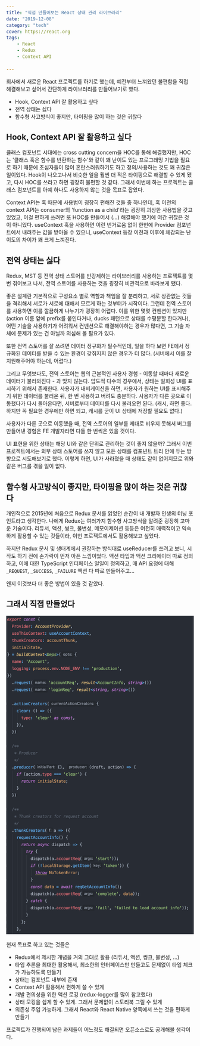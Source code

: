 ```yaml
---
title: "직접 만들어보는 React 상태 관리 라이브러리"
date: "2019-12-08"
category: "tech"
cover: https://react.org
tags:
    - React
    - Redux
    - Context API

---
```


회사에서 새로운 React 프로젝트를 하기로 했는데, 예전부터 느껴왔던 불편함을 직접 해결해보고 싶어서 간단하게 라이브러리를 만들어보기로 했다.

- Hook, Context API 잘 활용하고 싶다
- 전역 상태는 싫다
- 함수형 사고방식이 좋지만, 타이핑을 많이 하는 것은 귀찮다

## Hook, Context API 잘 활용하고 싶다

클래스 컴포넌트 시대에는 cross cutting concern을 HOC를 통해 해결했지만, HOC는 '클래스 혹은 함수를 반환하는 함수'와 같이 꽤 난이도 있는 프로그래밍 기법을 필요로 하기 때문에 초심자들이 많이 혼란스러워하기도 하고 정의/사용하는 것도 꽤 귀찮은 일이었다. Hook이 나오고나서 비슷한 일을 훨씬 더 적은 타이핑으로 해결할 수 있게 됐고, 다시 HOC를 쓰라고 하면 굉장히 불편할 것 같다. 그래서 이번에 하는 프로젝트는 클래스 컴포넌트를 아예 하나도 사용하지 않는 것을 목표로 잡았다.

Context API는 훅 때문에 사용법이 굉장히 편해진 것들 중 하나인데, 훅 이전의 context API는 consumer의 'function as a child'라는 굉장히 괴상한 사용법을 갖고 있었고, 이걸 편하게 쓰려면 또 HOC를 만들어서 (...) 해결해야 했기에 여간 귀찮은 것이 아니었다. useContext 훅을 사용하면 이런 번거로움 없이 한번에 Provider 컴포넌트에서 내려주는 값을 받아올 수 있으니, useContext 등장 이전과 이후에 체감되는 난이도의 차이가 꽤 크게 느껴진다.

## 전역 상태는 싫다

Redux, MST 등 전역 상태 스토어를 반강제하는 라이브러리를 사용하는 프로젝트를 몇 번 겪어보고 나서, 전역 스토어를 사용하는 것을 굉장히 비관적으로 바라보게 됐다.

좋은 설계란 기본적으로 구성요소 별로 역할과 책임을 잘 분리하고, 서로 상관없는 것들을 격리해서 서로가 서로에 대해서 모르게 하는 것부터가 시작이다. 그런데 전역 스토어를 사용하면 이를 깔끔하게 나누기가 굉장히 어렵다. 이를 위한 몇몇 컨벤션이 있지만 (action 이름 앞에 prefix를 붙인다거나, ducks 패턴으로 상태를 수평분할 한다거나), 어떤 기술을 사용하기가 어려워서 컨벤션으로 해결해야하는 경우가 많다면, 그 기술 자체에 문제가 있는 건 아닐까 의심해 볼 필요가 있다.

또한 전역 스토어를 잘 쓰려면 데이터 정규화가 필수적인데, 일을 하다 보면 FE에서 정규화된 데이터를 받을 수 있는 환경이 갖춰지지 않은 경우가 더 많다. (서버에서 이를 잘 지원해주어야 하는데, 어렵다.)

그리고 무엇보다도, 전역 스토어는 웹의 근본적인 사용자 경험 - 이동할 때마다 새로운 데이터가 불러와진다 - 과 맞지 않는다. 압도적 다수의 경우에서, 상태는 일회성 UI를 표시하기 위해서 존재한다. 사용자가 내비게이션을 하면, 사용자가 원하는 UI를 표시해주기 위한 데이터를 불러온 뒤, 한 번 사용하고 버려도 충분하다. 사용자가 다른 곳으로 이동했다가 다시 돌아온다면, 서버로부터 데이터를 다시 불러오면 된다. (캐시, 하면 좋다. 하지만 꼭 필요한 경우에만 하면 되고, 캐시를 굳이 UI 상태에 저장할 필요도 없다.)

사용자가 다른 곳으로 이동했을 때, 전역 스토어의 일부를 제대로 비우지 못해서 버그를 만들어낸 경험은 FE 개발자라면 다들 한 번씩은 있을 것이다.

UI 표현을 위한 상태는 해당 UI와 같은 단위로 관리하는 것이 좋지 않을까? 그래서 이번 프로젝트에서는 외부 상태 스토어를 쓰지 않고 모든 상태를 컴포넌트 트리 안에 두는 방향으로 시도해보기로 했다. 이렇게 하면, UI가 사라졌을 때 상태도 같이 없어지므로 위와 같은 버그를 겪을 일이 없다.

## 함수형 사고방식이 좋지만, 타이핑을 많이 하는 것은 귀찮다

개인적으로 2015년에 처음으로 Redux 문서를 읽었던 순간이 내 개발자 인생의 터닝 포인트라고 생각한다. 나에게 Redux는 여러가지 함수형 사고방식을 알려준 굉장히 고마운 기술이다. 리듀서, 액션, 썽크, 불변성, 메모이제이션 등등은 여전히 매력적이고 익숙하게 활용할 수 있는 것들이라, 이번 프로젝트에서도 활용해보고 싶었다.

하지만 Redux 문서 및 생태계에서 권장하는 방식대로 useReducer를 쓰려고 보니, 시작도 하기 전에 손가락이 먼저 아픈 느낌이었다. 액션 타입과 액션 크리에이터 따로 정의하고, 이에 대한 TypeScript 인터페이스 일일이 정의하고, 매 API 요청에 대해 `_REQUEST`, `_SUCCESS`, `_FAILURE` 액션 다 따로 만들어주고...

왠지 이것보다 더 좋은 방법이 있을 것 같았다.

## 그래서 직접 만들었다

<img src="./ex.png">

현재 목표로 하고 있는 것들은

- Redux에서 제시한 개념을 거의 그대로 활용 (리듀서, 액션, 썽크, 불변성, ...)
- 타입 추론을 최대한 활용해서, 최소한의 인터페이스만 만들고도 문제없이 타입 체크가 가능하도록 만들기
- 상태는 컴포넌트 내부에 존재
- Context API 활용해서 편하게 쓸 수 있게
- 개발 편의성을 위한 액션 로깅 (redux-logger를 많이 참고했다)
- 상태 모킹을 쉽게 할 수 있게. 그래서 문제없이 스토리북 그릴 수 있게
- 의존성 주입 가능하게. 그래서 React와 React Native 양쪽에서 쓰는 것을 편하게 만들기

프로젝트가 진행되어 남은 과제들이 어느정도 해결되면 오픈소스로도 공개해볼 생각이다.